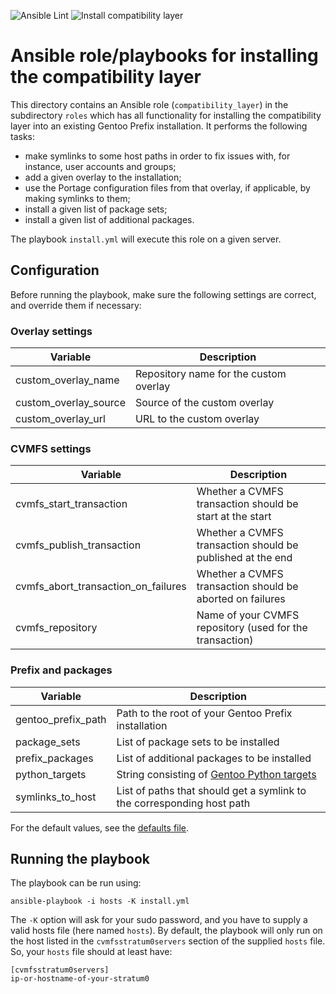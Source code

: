 ![Ansible Lint](https://github.com/EESSI/compatibility-layer/workflows/Ansible%20Lint/badge.svg)
![Install compatibility layer](https://github.com/EESSI/compatibility-layer/workflows/Install%20compatibility%20layer/badge.svg)

# Ansible role/playbooks for installing the compatibility layer

This directory contains an Ansible role (`compatibility_layer`) in the subdirectory `roles` which has
all functionality for installing the compatibility layer into an existing Gentoo Prefix installation.
It performs the following tasks:

 - make symlinks to some host paths in order to fix issues with, for instance, user accounts and groups;
 - add a given overlay to the installation;
 - use the Portage configuration files from that overlay, if applicable, by making symlinks to them;
 - install a given list of package sets;
 - install a given list of additional packages.
 
The playbook `install.yml` will execute this role on a given server. 

## Configuration

Before running the playbook, make sure the following settings are correct, and override them if necessary:

### Overlay settings

| Variable | Description |
| --- | --- |
| custom_overlay_name | Repository name for the custom overlay |
| custom_overlay_source | Source of the custom overlay |
| custom_overlay_url | URL to the custom overlay |

### CVMFS settings
| Variable | Description |
| --- | --- |
| cvmfs_start_transaction | Whether a CVMFS transaction should be start at the start |
| cvmfs_publish_transaction | Whether a CVMFS transaction should be published at the end |
| cvmfs_abort_transaction_on_failures | Whether a CVMFS transaction should be aborted on failures |
| cvmfs_repository | Name of your CVMFS repository (used for the transaction) |

### Prefix and packages
| Variable | Description |
| --- | --- |
| gentoo_prefix_path | Path to the root of your Gentoo Prefix installation |
| package_sets | List of package sets to be installed |
| prefix_packages | List of additional packages to be installed |
| python_targets | String consisting of [Gentoo Python targets](https://wiki.gentoo.org/wiki/Project:Python/PYTHON_TARGETS) |
| symlinks_to_host | List of paths that should get a symlink to the corresponding host path |

For the default values, see the [defaults file](roles/compatibility_layer/defaults/main.yml).

## Running the playbook 

The playbook can be run using:
```
ansible-playbook -i hosts -K install.yml
```
The `-K` option will ask for your sudo password, and you have to supply a valid hosts file (here named `hosts`).
By default, the playbook will only run on the host listed in the `cvmfsstratum0servers` section of the supplied `hosts` file. So, your `hosts` file should at least have:
```
[cvmfsstratum0servers]
ip-or-hostname-of-your-stratum0
```
